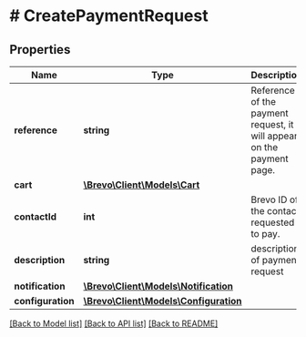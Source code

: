 # # CreatePaymentRequest

## Properties

Name | Type | Description | Notes
------------ | ------------- | ------------- | -------------
**reference** | **string** | Reference of the payment request, it will appear on the payment page. |
**cart** | [**\Brevo\Client\Models\Cart**](Cart.md) |  |
**contactId** | **int** | Brevo ID of the contact requested to pay. |
**description** | **string** | description of payment request | [optional]
**notification** | [**\Brevo\Client\Models\Notification**](Notification.md) |  | [optional]
**configuration** | [**\Brevo\Client\Models\Configuration**](Configuration.md) |  | [optional]

[[Back to Model list]](../../README.md#models) [[Back to API list]](../../README.md#endpoints) [[Back to README]](../../README.md)
